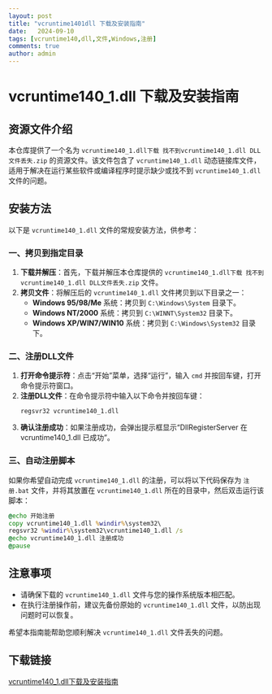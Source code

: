 ```yaml
---
layout: post
title: "vcruntime1401dll 下载及安装指南"
date:   2024-09-10
tags: [vcruntime140,dll,文件,Windows,注册]
comments: true
author: admin
---
```

# vcruntime140_1.dll 下载及安装指南

## 资源文件介绍

本仓库提供了一个名为 `vcruntime140_1.dll下载 找不到vcruntime140_1.dll DLL文件丢失.zip` 的资源文件。该文件包含了 `vcruntime140_1.dll` 动态链接库文件，适用于解决在运行某些软件或编译程序时提示缺少或找不到 `vcruntime140_1.dll` 文件的问题。

## 安装方法

以下是 `vcruntime140_1.dll` 文件的常规安装方法，供参考：

### 一、拷贝到指定目录

1. **下载并解压**：首先，下载并解压本仓库提供的 `vcruntime140_1.dll下载 找不到vcruntime140_1.dll DLL文件丢失.zip` 文件。
2. **拷贝文件**：将解压后的 `vcruntime140_1.dll` 文件拷贝到以下目录之一：
   - **Windows 95/98/Me** 系统：拷贝到 `C:\Windows\System` 目录下。
   - **Windows NT/2000** 系统：拷贝到 `C:\WINNT\System32` 目录下。
   - **Windows XP/WIN7/WIN10** 系统：拷贝到 `C:\Windows\System32` 目录下。

### 二、注册DLL文件

1. **打开命令提示符**：点击“开始”菜单，选择“运行”，输入 `cmd` 并按回车键，打开命令提示符窗口。
2. **注册DLL文件**：在命令提示符中输入以下命令并按回车键：
   ```
   regsvr32 vcruntime140_1.dll
   ```
3. **确认注册成功**：如果注册成功，会弹出提示框显示“DllRegisterServer 在 vcruntime140_1.dll 已成功”。

### 三、自动注册脚本

如果你希望自动完成 `vcruntime140_1.dll` 的注册，可以将以下代码保存为 `注册.bat` 文件，并将其放置在 `vcruntime140_1.dll` 所在的目录中，然后双击运行该脚本：

```bat
@echo 开始注册
copy vcruntime140_1.dll %windir%\system32\
regsvr32 %windir%\system32\vcruntime140_1.dll /s
@echo vcruntime140_1.dll 注册成功
@pause
```

## 注意事项

- 请确保下载的 `vcruntime140_1.dll` 文件与您的操作系统版本相匹配。
- 在执行注册操作前，建议先备份原始的 `vcruntime140_1.dll` 文件，以防出现问题时可以恢复。

希望本指南能帮助您顺利解决 `vcruntime140_1.dll` 文件丢失的问题。

## 下载链接

[vcruntime140_1.dll下载及安装指南](https://pan.quark.cn/s/1a91dd5da03d)